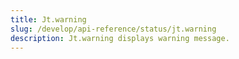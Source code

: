 ```yaml
---
title: Jt.warning
slug: /develop/api-reference/status/jt.warning
description: Jt.warning displays warning message.
---
```


<Autofunction function="Jt.warning" />
